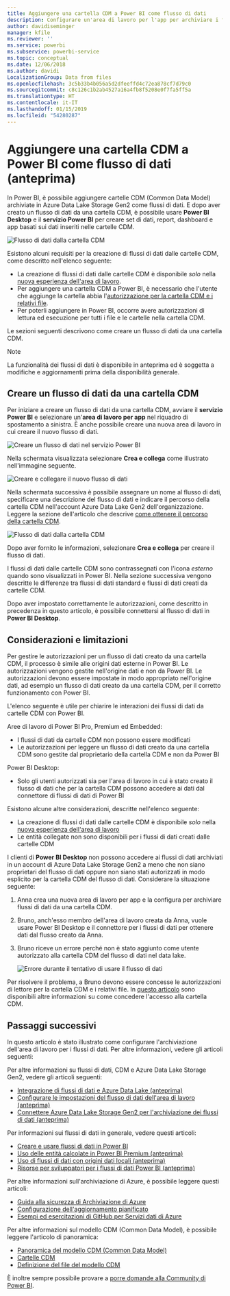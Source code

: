 ```yaml
---
title: Aggiungere una cartella CDM a Power BI come flusso di dati
description: Configurare un'area di lavoro per l'app per archiviare i file di definizione del flusso di dati e i file di dati in Azure Data Lake Storage Gen2
author: davidiseminger
manager: kfile
ms.reviewer: ''
ms.service: powerbi
ms.subservice: powerbi-service
ms.topic: conceptual
ms.date: 12/06/2018
ms.author: davidi
LocalizationGroup: Data from files
ms.openlocfilehash: 3c5b33b4b056a5d2dfeeffd4c72ea878cf7d79c0
ms.sourcegitcommit: c8c126c1b2ab4527a16a4fb8f5208e0f7fa5ff5a
ms.translationtype: HT
ms.contentlocale: it-IT
ms.lasthandoff: 01/15/2019
ms.locfileid: "54280287"
---
```

# <a name="add-a-cdm-folder-to-power-bi-as-a-dataflow-preview"></a>Aggiungere una cartella CDM a Power BI come flusso di dati (anteprima)

In Power BI, è possibile aggiungere cartelle CDM (Common Data Model) archiviate in Azure Data Lake Storage Gen2 come flussi di dati. E dopo aver creato un flusso di dati da una cartella CDM, è possibile usare **Power BI Desktop** e il **servizio Power BI** per creare set di dati, report, dashboard e app basati sui dati inseriti nelle cartelle CDM.

![Flusso di dati dalla cartella CDM](media/service-dataflows-add-cdm-folder/dataflow-from-cdm-folder_01.jpg)

Esistono alcuni requisiti per la creazione di flussi di dati dalle cartelle CDM, come descritto nell'elenco seguente:

* La creazione di flussi di dati dalle cartelle CDM è disponibile *solo* nella [nuova esperienza dell'area di lavoro](service-create-the-new-workspaces.md). 
* Per aggiungere una cartella CDM a Power BI, è necessario che l'utente che aggiunge la cartella abbia l'[autorizzazione per la cartella CDM e i relativi file](https://go.microsoft.com/fwlink/?linkid=2029121).
* Per poterli aggiungere in Power BI, occorre avere autorizzazioni di lettura ed esecuzione per tutti i file e le cartelle nella cartella CDM.

Le sezioni seguenti descrivono come creare un flusso di dati da una cartella CDM.

> [!NOTE]
> La funzionalità dei flussi di dati è disponibile in anteprima ed è soggetta a modifiche e aggiornamenti prima della disponibilità generale.

## <a name="create-a-dataflow-from-a-cdm-folder"></a>Creare un flusso di dati da una cartella CDM

Per iniziare a creare un flusso di dati da una cartella CDM, avviare il **servizio Power BI** e selezionare un'**area di lavoro per app** nel riquadro di spostamento a sinistra. È anche possibile creare una nuova area di lavoro in cui creare il nuovo flusso di dati.

![Creare un flusso di dati nel servizio Power BI](media/service-dataflows-add-cdm-folder/dataflow-from-cdm-folder_02.jpg)

Nella schermata visualizzata selezionare **Crea e collega** come illustrato nell'immagine seguente.

![Creare e collegare il nuovo flusso di dati](media/service-dataflows-add-cdm-folder/dataflow-from-cdm-folder_03.jpg)

Nella schermata successiva è possibile assegnare un nome al flusso di dati, specificare una descrizione del flusso di dati e indicare il percorso della cartella CDM nell'account Azure Data Lake Gen2 dell'organizzazione. Leggere la sezione dell'articolo che descrive [come ottenere il percorso della cartella CDM](service-dataflows-configure-workspace-storage-settings.md#get-the-uri-of-stored-dataflow-files). 

![Flusso di dati dalla cartella CDM](media/service-dataflows-add-cdm-folder/dataflow-from-cdm-folder_01.jpg)

Dopo aver fornito le informazioni, selezionare **Crea e collega** per creare il flusso di dati.

I flussi di dati dalle cartelle CDM sono contrassegnati con l'icona *esterno* quando sono visualizzati in Power BI. Nella sezione successiva vengono descritte le differenze tra flussi di dati standard e flussi di dati creati da cartelle CDM.

Dopo aver impostato correttamente le autorizzazioni, come descritto in precedenza in questo articolo, è possibile connettersi al flusso di dati in **Power BI Desktop**.


## <a name="considerations-and-limitations"></a>Considerazioni e limitazioni

Per gestire le autorizzazioni per un flusso di dati creato da una cartella CDM, il processo è simile alle origini dati esterne in Power BI. Le autorizzazioni vengono gestite nell'origine dati e non da Power BI. Le autorizzazioni devono essere impostate in modo appropriato nell'origine dati, ad esempio un flusso di dati creato da una cartella CDM, per il corretto funzionamento con Power BI.

L'elenco seguente è utile per chiarire le interazioni dei flussi di dati da cartelle CDM con Power BI.

Aree di lavoro di Power BI Pro, Premium ed Embedded:
* I flussi di dati da cartelle CDM non possono essere modificati
* Le autorizzazioni per leggere un flusso di dati creato da una cartella CDM sono gestite dal proprietario della cartella CDM e non da Power BI

Power BI Desktop:
* Solo gli utenti autorizzati sia per l'area di lavoro in cui è stato creato il flusso di dati che per la cartella CDM possono accedere ai dati dal connettore di flussi di dati di Power BI


Esistono alcune altre considerazioni, descritte nell'elenco seguente:

* La creazione di flussi di dati dalle cartelle CDM è disponibile *solo* nella [nuova esperienza dell'area di lavoro](service-create-the-new-workspaces.md)
* Le entità collegate non sono disponibili per i flussi di dati creati dalle cartelle CDM


I clienti di **Power BI Desktop** non possono accedere ai flussi di dati archiviati in un account di Azure Data Lake Storage Gen2 a meno che non siano proprietari del flusso di dati oppure non siano stati autorizzati in modo esplicito per la cartella CDM del flusso di dati. Considerare la situazione seguente:

1.  Anna crea una nuova area di lavoro per app e la configura per archiviare flussi di dati da una cartella CDM.
2.  Bruno, anch'esso membro dell'area di lavoro creata da Anna, vuole usare Power BI Desktop e il connettore per i flussi di dati per ottenere dati dal flusso creato da Anna.
3.  Bruno riceve un errore perché non è stato aggiunto come utente autorizzato alla cartella CDM del flusso di dati nel data lake.

    ![Errore durante il tentativo di usare il flusso di dati](media/service-dataflows-configure-workspace-storage-settings/dataflow-storage-settings_08.jpg)

Per risolvere il problema, a Bruno devono essere concesse le autorizzazioni di lettore per la cartella CDM e i relativi file. In [questo articolo](https://go.microsoft.com/fwlink/?linkid=2029121) sono disponibili altre informazioni su come concedere l'accesso alla cartella CDM.


## <a name="next-steps"></a>Passaggi successivi

In questo articolo è stato illustrato come configurare l'archiviazione dell'area di lavoro per i flussi di dati. Per altre informazioni, vedere gli articoli seguenti:

Per altre informazioni su flussi di dati, CDM e Azure Data Lake Storage Gen2, vedere gli articoli seguenti:

* [Integrazione di flussi di dati e Azure Data Lake (anteprima)](service-dataflows-azure-data-lake-integration.md)
* [Configurare le impostazioni del flusso di dati dell'area di lavoro (anteprima)](service-dataflows-configure-workspace-storage-settings.md)
* [Connettere Azure Data Lake Storage Gen2 per l'archiviazione dei flussi di dati (anteprima)](service-dataflows-connect-azure-data-lake-storage-gen2.md)

Per informazioni sui flussi di dati in generale, vedere questi articoli:

* [Creare e usare flussi di dati in Power BI](service-dataflows-create-use.md)
* [Uso delle entità calcolate in Power BI Premium (anteprima)](service-dataflows-computed-entities-premium.md)
* [Uso di flussi di dati con origini dati locali (anteprima)](service-dataflows-on-premises-gateways.md)
* [Risorse per sviluppatori per i flussi di dati Power BI (anteprima)](service-dataflows-developer-resources.md)

Per altre informazioni sull'archiviazione di Azure, è possibile leggere questi articoli:
* [Guida alla sicurezza di Archiviazione di Azure](https://docs.microsoft.com/azure/storage/common/storage-security-guide)
* [Configurazione dell'aggiornamento pianificato](refresh-scheduled-refresh.md)
* [Esempi ed esercitazioni di GitHub per Servizi dati di Azure](https://aka.ms/cdmadstutorial)

Per altre informazioni sul modello CDM (Common Data Model), è possibile leggere l'articolo di panoramica:
* [Panoramica del modello CDM (Common Data Model)](https://docs.microsoft.com/powerapps/common-data-model/overview)
* [Cartelle CDM](https://go.microsoft.com/fwlink/?linkid=2045304)
* [Definizione del file del modello CDM](https://go.microsoft.com/fwlink/?linkid=2045521)

È inoltre sempre possibile provare a [porre domande alla Community di Power BI](http://community.powerbi.com/).

